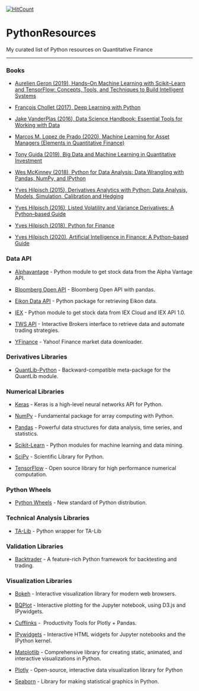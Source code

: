 [![HitCount](http://hits.dwyl.com/kannansingaravelu/PythonResources.svg)](http://hits.dwyl.com/kannansingaravelu/PythonResources)
# PythonResources
My curated list of Python resources on Quantitative Finance

---

### Books

- [Aurelien Geron (2019), Hands–On Machine Learning with Scikit–Learn and TensorFlow: Concepts, Tools, and Techniques to Build Intelligent Systems](https://amzn.to/3hMNeSD)

- [François Chollet (2017), Deep Learning with Python](https://amzn.to/3dgeu8t)

- [Jake VanderPlas (2016), Data Science Handbook: Essential Tools for Working with Data](https://amzn.to/3hNDIP5)

- [Marcos M. Lopez de Prado (2020), Machine Learning for Asset Managers (Elements in Quantitative Finance)](https://amzn.to/3dfQBOs)

- [Tony Guida (2019), Big Data and Machine Learning in Quantitative Investment](https://amzn.to/2V5dqy7)

- [Wes McKinney (2018), Python for Data Analysis: Data Wrangling with Pandas, NumPy, and IPython](https://amzn.to/2AYvQtB)

- [Yves Hilpisch (2015), Derivatives Analytics with Python: Data Analysis, Models, Simulation, Calibration and Hedging](https://amzn.to/2V59QnF)

- [Yves Hilpisch (2016), Listed Volatility and Variance Derivatives: A Python–based Guide](https://amzn.to/3fPxvk5)

- [Yves Hilpisch (2018), Python for Finance](https://amzn.to/311RSGr)

- [Yves Hilpisch (2020), Artificial Intelligence in Finance: A Python–based Guide](https://amzn.to/2BmcbDH)


### Data API

 - [Alphavantage](https://github.com/RomelTorres/alpha_vantage) - Python module to get stock data from the Alpha Vantage API.

- [Bloomberg Open API](https://github.com/MatthewGilbert/pdblp) - Bloomberg Open API with pandas.

- [Eikon Data API](https://developers.refinitiv.com/eikon-apis/eikon-data-api) - Python package for retrieving Eikon data.

- [IEX](https://github.com/addisonlynch/iexfinance) - Python module to get stock data from IEX Cloud and IEX API 1.0.

- [TWS API](https://interactivebrokers.github.io/tws-api/introduction.html) - Interactive Brokers interface to retrieve data and automate trading strategies.

- [YFinance](https://github.com/ranaroussi/yfinance) - Yahoo! Finance market data downloader.


### Derivatives Libraries

- [QuantLib-Python](https://www.quantlib.org) - Backward-compatible meta-package for the QuantLib module.


### Numerical Libraries 

- [Keras](https://github.com/keras-team/keras) - Keras is a high-level neural networks API for Python.

- [NumPy](http://www.numpy.org) - Fundamental package for array computing with Python.

- [Pandas](http://pandas.pydata.org) - Powerful data structures for data analysis, time series, and statistics.

- [Scikit-Learn](https://scikit-learn.org/stable) -  Python modules for machine learning and data mining.

- [SciPy](https://www.scipy.org) - Scientific Library for Python.

- [TensorFlow](https://www.tensorflow.org) - Open source library for high performance numerical computation.


### Python Wheels

- [Python Wheels](https://pythonwheels.com) - New standard of Python distribution.


### Technical Analysis Libraries

- [TA-Lib](https://github.com/mrjbq7/ta-lib) - Python wrapper for TA-Lib


### Validation Libraries

- [Backtrader](https://github.com/mementum/backtrader) - A feature-rich Python framework for backtesting and trading.


### Visualization Libraries

- [Bokeh](http://github.com/bokeh/bokeh) - Interactive visualization library for modern web browsers.

- [BQPlot](https://github.com/bqplot/bqplot) - Interactive plotting for the Jupyter notebook, using D3.js and IPywidgets.

- [Cufflinks](https://github.com/santosjorge/cufflinks) -  Productivity Tools for Plotly + Pandas.

- [IPywidgets](https://ipywidgets.readthedocs.io/en/latest) - Interactive HTML widgets for Jupyter notebooks and the IPython kernel.

- [Matplotlib](https://matplotlib.org) - Comprehensive library for creating static, animated, and interactive visualizations in Python.

- [Plotly](https://plotly.com/python/) - Open-source, interactive data visualization library for Python

- [Seaborn](https://seaborn.pydata.org) - Library for making statistical graphics in Python.
